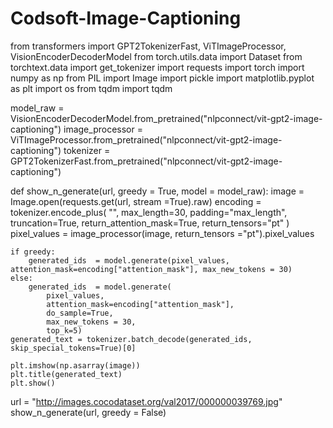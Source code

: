 # Codsoft-Image-Captioning
from transformers import GPT2TokenizerFast, ViTImageProcessor, VisionEncoderDecoderModel
from torch.utils.data import Dataset
from torchtext.data import get_tokenizer
import requests
import torch
import numpy as np
from PIL import Image
import pickle
import matplotlib.pyplot as plt
import os
from tqdm import tqdm

model_raw = VisionEncoderDecoderModel.from_pretrained("nlpconnect/vit-gpt2-image-captioning")
image_processor = ViTImageProcessor.from_pretrained("nlpconnect/vit-gpt2-image-captioning")
tokenizer       = GPT2TokenizerFast.from_pretrained("nlpconnect/vit-gpt2-image-captioning")

def show_n_generate(url, greedy = True, model = model_raw):
    image = Image.open(requests.get(url, stream =True).raw)
    encoding = tokenizer.encode_plus(
        "",
        max_length=30,
        padding="max_length",
        truncation=True,
        return_attention_mask=True,
        return_tensors="pt"
    )
    pixel_values   = image_processor(image, return_tensors ="pt").pixel_values

    if greedy:
        generated_ids  = model.generate(pixel_values, attention_mask=encoding["attention_mask"], max_new_tokens = 30)
    else:
        generated_ids  = model.generate(
            pixel_values,
            attention_mask=encoding["attention_mask"],
            do_sample=True,
            max_new_tokens = 30,
            top_k=5)
    generated_text = tokenizer.batch_decode(generated_ids, skip_special_tokens=True)[0]

    plt.imshow(np.asarray(image))
    plt.title(generated_text)
    plt.show()

url = "http://images.cocodataset.org/val2017/000000039769.jpg"
show_n_generate(url, greedy = False)
